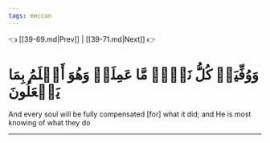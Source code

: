 ```yaml
---
tags: meccan
---
```


👈 [[39-69.md|Prev]] | [[39-71.md|Next]] 👉

# وَوُفِّيَتۡ كُلُّ نَفۡسٖ مَّا عَمِلَتۡ وَهُوَ أَعۡلَمُ بِمَا يَفۡعَلُونَ

And every soul will be fully compensated [for] what it did; and He is most knowing of what they do

---

